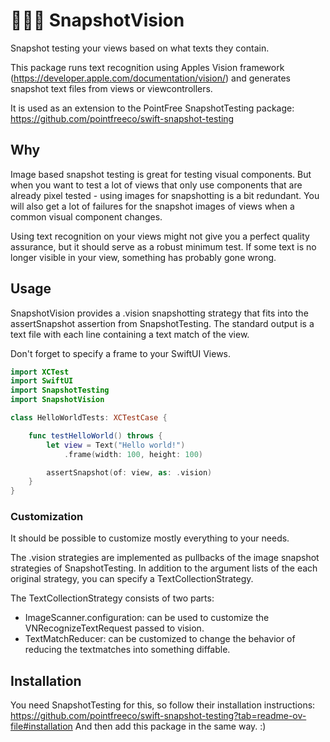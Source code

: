 # 📸👀🤖 SnapshotVision

Snapshot testing your views based on what texts they contain.

This package runs text recognition using Apples Vision framework (https://developer.apple.com/documentation/vision/) 
and generates snapshot text files from views or viewcontrollers.

It is used as an extension to the PointFree SnapshotTesting package: https://github.com/pointfreeco/swift-snapshot-testing

## Why
Image based snapshot testing is great for testing visual components. But when you want to test a lot of views that 
only use components that are already pixel tested - using images for snapshotting is a bit redundant.
You will also get a lot of failures for the snapshot images of views when a common visual component changes.

Using text recognition on your views might not give you a perfect quality assurance, but it should serve as a robust 
minimum test. If some text is no longer visible in your view, something has probably gone wrong.

## Usage
SnapshotVision provides a .vision snapshotting strategy that fits into the assertSnapshot assertion from SnapshotTesting. 
The standard output is a text file with each line containing a text match of the view. 

Don't forget to specify a frame to your SwiftUI Views.

```swift
import XCTest
import SwiftUI
import SnapshotTesting
import SnapshotVision

class HelloWorldTests: XCTestCase {

    func testHelloWorld() throws {
        let view = Text("Hello world!")
            .frame(width: 100, height: 100)

        assertSnapshot(of: view, as: .vision)
    }
}
```

### Customization
It should be possible to customize mostly everything to your needs.

The .vision strategies are implemented as pullbacks of the image snapshot strategies of SnapshotTesting. In addition 
to the argument lists of the each original strategy, you can specify a TextCollectionStrategy.

The TextCollectionStrategy consists of two parts:
- ImageScanner.configuration: can be used to customize the VNRecognizeTextRequest passed to vision.
- TextMatchReducer: can be customized to change the behavior of reducing the textmatches into something diffable.

## Installation
You need SnapshotTesting for this, so follow their installation instructions:
https://github.com/pointfreeco/swift-snapshot-testing?tab=readme-ov-file#installation
And then add this package in the same way. :)

